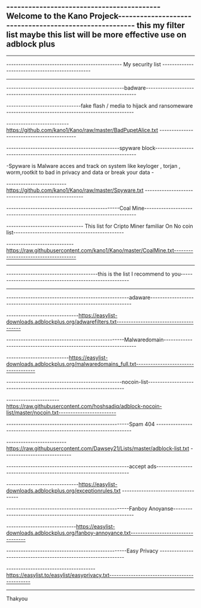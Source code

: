 ------------------------------------------Welcome to the Kano Projeck-------------------------------------------------------
                    this my filter list maybe this list will be more effective use on adblock plus
----------------------------------------------------------------------------------------------------------------------------

_________________________________________________________________________________________________________________________________
   ------------------------------------------------ My security list ------------------------------------------------    
_________________________________________________________________________________________________________________________________

-------------------------------------------------badware--------------------------------------------------------------------------
    
-------------------------------fake flash / media  to hijack and ransomeware -----------------------------------------------------
    
--------------------------  https://github.com/kano1/Kano/raw/master/BadPupetAlice.txt -------------------------------------------

-----------------------------------------------spyware block----------------------------------------------------------------------

-Spyware is Malware acces and track on system like keyloger , torjan , worm,rootkit to bad in privacy and data or break your data -

------------------------- https://github.com/kano1/Kano/raw/master/Spyware.txt ----------------------------------------------------

-----------------------------------------------Coal Mine--------------------------------------------------------------------------

-------------------------------- This list for Cripto Miner familiar On No coin list----------------------------------------------

---------------------------- https://raw.githubusercontent.com/kano1/Kano/master/CoalMine.txt-------------------------------------

__________________________________________________________________________________________________________________________________
 --------------------------------------this is the list I recommend to you--------------------------------------------------------
_ ____________________________________________________________________________________________________________________________

---------------------------------------------------adaware----------------------------------------------------------------------

------------------------------https://easylist-downloads.adblockplus.org/adwarefilters.txt--------------------------------------

-------------------------------------------------Malwaredomain------------------------------------------------------------------

--------------------------https://easylist-downloads.adblockplus.org/malwaredomains_full.txt------------------------------------

------------------------------------------------nocoin-list--------------------------------------------------------------------

----------------------https://raw.githubusercontent.com/hoshsadiq/adblock-nocoin-list/master/nocoin.txt------------------------

---------------------------------------------------Spam 404 -------------------------------------------------------------------

------------------------- https://raw.githubusercontent.com/Dawsey21/Lists/master/adblock-list.txt ----------------------------

---------------------------------------------------accept ads------------------------------------------------------------------

------------------------------https://easylist-downloads.adblockplus.org/exceptionrules.txt -----------------------------------

---------------------------------------------------Fanboy Anoyanse-------------------------------------------------------------

-----------------------------https://easylist-downloads.adblockplus.org/fanboy-annoyance.txt----------------------------------

--------------------------------------------------Easy Privacy ---------------------------------------------------------------

-------------------------------------https://easylist.to/easylist/easyprivacy.txt---------------------------------------------


_____________________________________________________________________________________________________________________________

Thakyou 

